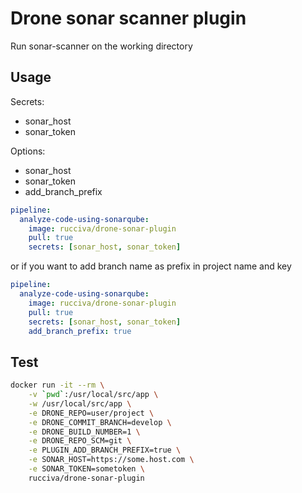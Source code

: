 # Drone sonar scanner plugin

Run sonar-scanner on the working directory

## Usage

Secrets:

- sonar_host
- sonar_token

Options:

- sonar_host
- sonar_token
- add_branch_prefix

```yaml
pipeline:
  analyze-code-using-sonarqube:
    image: rucciva/drone-sonar-plugin
    pull: true
    secrets: [sonar_host, sonar_token]
```

or if you want to add branch name as prefix in project name and key

```yaml
pipeline:
  analyze-code-using-sonarqube:
    image: rucciva/drone-sonar-plugin
    pull: true
    secrets: [sonar_host, sonar_token]
    add_branch_prefix: true
```

## Test

```bash
docker run -it --rm \
    -v `pwd`:/usr/local/src/app \
    -w /usr/local/src/app \
    -e DRONE_REPO=user/project \
    -e DRONE_COMMIT_BRANCH=develop \
    -e DRONE_BUILD_NUMBER=1 \
    -e DRONE_REPO_SCM=git \
    -e PLUGIN_ADD_BRANCH_PREFIX=true \
    -e SONAR_HOST=https://some.host.com \
    -e SONAR_TOKEN=sometoken \
    rucciva/drone-sonar-plugin
```